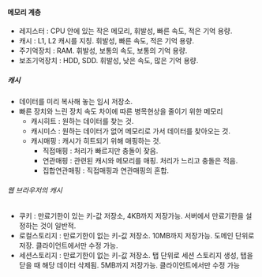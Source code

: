 #### 메모리 계층

- 레지스터 : CPU 안에 있는 작은 메모리, 휘발성, 빠른 속도, 적은 기억 용량.
- 캐시 : L1, L2 캐시를 지칭. 휘발성, 빠른 속도, 적은 기억 용량.
- 주기억장치 : RAM. 휘발성, 보통의 속도, 보통의 기억 용량.
- 보조기억장치 : HDD, SDD. 휘발성, 낮은 속도, 많은 기억 용량.

##### 캐시

- 데이터를 미리 복사해 놓는 임시 저장소.
- 빠른 장치와 느린 장치 속도 차이에 따른 병목현상을 줄이기 위한 메모리
  - 캐시히트 : 원하는 데이터를 찾는 것.
  - 캐시미스 : 원하는 데이터가 없어 메모리로 가서 데이터를 찾아오는 것.
  - 캐시매핑 : 캐시가 히트되기 위해 매핑하는 것.
    - 직접매핑 : 처리가 빠르지만 충돌이 잦음.
    - 연관매핑 : 관련된 캐시와 메모리를 매핑. 처리가 느리고 충돌은 적음.
    - 집합연관매핑 : 직접매핑과 연관매핑의 혼합.

###### 웹 브라우저의 캐시

- 쿠키 : 만료기한이 있는 키-값 저장소, 4KB까지 저장가능. 서버에서 만료기한을 설정하는 것이 일반적.
- 로컬스토리지 : 만료기한이 없는 키-값 저장소. 10MB까지 저장가능. 도메인 단위로 저장. 클라이언트에서만 수정 가능.
- 세션스토리지 : 만료기한이 없는 키-값 저장소. 탭 단위로 세션 스토리지 생성, 탭을 닫을 때 해당 데이터 삭제됨. 5MB까지 저장가능. 클라이언트에서만 수정 가능
